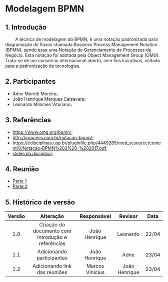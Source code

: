 # Modelagem BPMN

## 1. Introdução

&emsp;&emsp; A técnica de modelagem do BPMN, é uma notação padronizada para diagramação de fluxos
chamada Business Process Management Notation (BPMN),
sendo essa uma Notação de Gerenciamento de Processos de Negócio.
Esta notação foi adotada pela Object Management Group (OMG).
Trata-se de um consórcio internacional aberto, sem fins lucrativos,
voltado para a padronização de tecnologias.

## 2. Participantes

- Adne Moretti Moreira;
- João Henrique Marques Calzavara;
- Leonardo Milomes Vitoriano;

## 3. Referências

- https://www.omg.org/bpmn/;
- http://iprocess.com.br/notacao-bpmn/;
- https://edisciplinas.usp.br/pluginfile.php/4449285/mod_resource/content/0/Notacao-BPMN%202%20-%202017.pdf;
- [slides da disciplina](https://aprender3.unb.br/pluginfile.php/2482553/mod_label/intro/Arquitetura%20e%20Desenho%20de%20software%20-%20Aula%20BPMN%20Exemplos%20-%20Profa.%20Milene.pdf);

## 4. Reunião

- [Parte 1](https://youtu.be/1-z4lZPubeQ)
- [Parte 2](https://youtu.be/rqhsPMaOj5c)

## 5. Histórico de versão

| Versão |                     Alteração                     |  Responsável  | Revisor  | Data  |
| :----: | :-----------------------------------------------: | :-----------: | :------: | :---: |
|  1.0   | Criação do documento com introdução e referências | João Henrique | Leonardo | 22/04 |
|  1.1   |             Adicionando participantes             | João Henrique |   Adne   | 23/04 |
|  1.2   |             Adicionando link das reuniões         | Marcos Vinícius |   João Henrique   | 23/04 |
